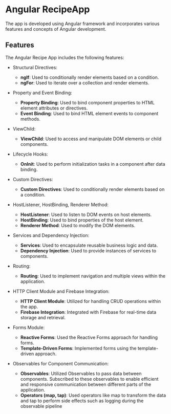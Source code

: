 # Angular RecipeApp

The app is developed using Angular framework and incorporates various features and concepts of Angular development.

## Features

The Angular Recipe App includes the following features:
 * Structural Directives:
   - **ngIf**: Used to conditionally render elements based on a condition.
   - **ngFor**: Used to iterate over a collection and render elements.

 * Property and Event Binding:
    - **Property Binding**: Used to bind component properties to HTML element attributes or directives.
    - **Event Binding**: Used to bind HTML element events to component methods.

* ViewChild:
   - **ViewChild**: Used to access and manipulate DOM elements or child components.
  
* Lifecycle Hooks:
    - **OnInit**: Used to perform initialization tasks in a component after data binding.

* Custom Directives:
   - **Custom Directives**: Used to conditionally render elements based on a condition.

* HostListener, HostBinding, Renderer Method:
    - **HostListener**: Used to listen to DOM events on host elements.
    - **HostBinding**: Used to bind properties of the host element.
    - **Renderer Method**: Used to modify the DOM elements.

* Services and Dependency Injection:
    - **Services**: Used to encapsulate reusable business logic and data.
    - **Dependency Injection**: Used to provide instances of services to components.

* Routing:
    - **Routing**: Used to implement navigation and multiple views within the application.

* HTTP Client Module and Firebase Integration:
  - **HTTP Client Module**: Utilized for handling CRUD operations within the app.
  - **Firebase Integration**: Integrated with Firebase for real-time data storage and retrieval.

* Forms Module:
  - **Reactive Forms**: Used the Reactive Forms approach for handling forms.
  - **Template-Driven Forms**: Implemented forms using the template-driven approach.

* Observables for Component Communication:
  - **Observables**: Utilized Observables to pass data between components. Subscribed to these observables to enable efficient and responsive communication between different parts of the application.
  - **Operators (map, tap)**: Used operators like map to transform the data and tap to perform side effects such as logging during the observable pipeline
